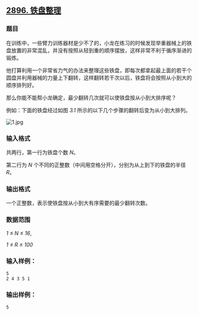 ## [2896. 铁盘整理](https://www.acwing.com/problem/content/2899/)

### 题目

在训练中，一些臂力训练器材是少不了的，小龙在练习的时候发现举重器械上的铁盘放置的非常混乱，并没有按照从轻到重的顺序摆放，这样非常不利于循序渐进的锻炼。

他打算利用一个非常省力气的办法来整理这些铁盘，即每次都拿起最上面的若干个圆盘并利用器械的力量上下翻转，这样翻转若干次以后，铁盘将会按照从小到大的顺序排列好。

那么你能不能帮小龙确定，最少翻转几次就可以使铁盘按从小到大排序呢？

例如：下面的铁盘经过如图 *3.1* 所示的以下几个步骤的翻转后变为从小到大排列。

 ![1.jpg](https://cdn.acwing.com/media/article/image/2020/11/30/19_426ca7fe32-1.jpg)

### 输入格式

共两行，第一行为铁盘个数 *N*。

第二行为 *N* 个不同的正整数（中间用空格分开），分别为从上到下的铁盘的半径 *R*。

### 输出格式

一个正整数，表示使铁盘按从小到大有序需要的最少翻转次数。

### 数据范围

*1 ≤ N ≤ 16*,

*1 ≤ R ≤ 100*

### 输入样例：

```
5
2 4 3 5 1
```

### 输出样例：

```
5
```
